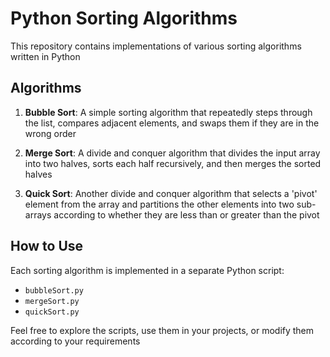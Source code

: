 # Python Sorting Algorithms
This repository contains implementations of various sorting algorithms written in Python

## Algorithms
1. **Bubble Sort**: A simple sorting algorithm that repeatedly steps through the list, compares adjacent elements, and swaps them if they are in the wrong order

2. **Merge Sort**: A divide and conquer algorithm that divides the input array into two halves, sorts each half recursively, and then merges the sorted halves

3. **Quick Sort**: Another divide and conquer algorithm that selects a 'pivot' element from the array and partitions the other elements into two sub-arrays according to whether they are less than or greater than the pivot

## How to Use
Each sorting algorithm is implemented in a separate Python script:

- `bubbleSort.py`
- `mergeSort.py`
- `quickSort.py`

Feel free to explore the scripts, use them in your projects, or modify them according to your requirements
